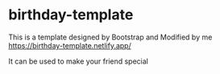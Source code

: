 # birthday-template
This is a template designed by Bootstrap and Modified by me
https://birthday-template.netlify.app/

It can be used to make your friend special
